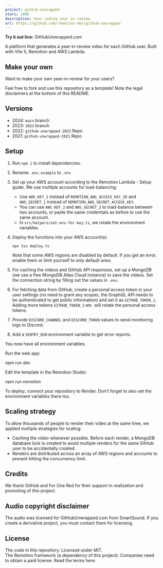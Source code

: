 ```yaml
---
project: github-unwrapped
stars: 1006
description: Your coding year in review
url: https://github.com/remotion-dev/github-unwrapped
---
```


**Try it out live:** GitHubUnwrapped.com

A platform that generates a year-in-review video for each GitHub user. Built with Vite 5, Remotion and AWS Lambda.

Make your own
-------------

Want to make your own year-in-review for your users?

Feel free to fork and use this repository as a template! Note the legal disclaimers at the bottom of this README.

Versions
--------

-   2024: `main` branch
-   2023: `2023` branch
-   2022: `github-unwrapped-2022` Repo
-   2021: `github-unwrapped-2021` Repo

Setup
-----

1.  Run `npm i` to install dependencies.
    
2.  Rename `.env.example` to `.env`
    
3.  Set up your AWS account according to the Remotion Lambda - Setup guide. We use multiple accounts for load-balancing:
    
    -   Use `AWS_KEY_1` instead of `REMOTION_AWS_ACCESS_KEY_ID` and `AWS_SECRET_1` instead of `REMOTION_AWS_SECRET_ACCESS_KEY`.
    -   You can use `AWS_KEY_2` and `AWS_SECRET_2` to load-balance between two accounts, or paste the same credentials as before to use the same account.
    -   In `src/helpers/set-env-for-key.ts`, we rotate the environment variables.
4.  Deploy the functions into your AWS account(s):
    
    ```
    npx tsx deploy.ts
    ```
    
    Note that some AWS regions are disabled by default. If you get an error, enable them or limit yourself to only default ones.
    
5.  For caching the videos and GitHub API responses, set up a MongoDB (we use a free MongoDB Atlas Cloud instance) to save the videos. Set the connection string by filling out the values in `.env`.
    
6.  For fetching data from GitHub, create a personal access token in your user settings (no need to grant any scopes, the GraphQL API needs to be authenticated to get public information) and set it as `GITHUB_TOKEN_1`. Adding more tokens `GITHUB_TOKEN_2` etc. will rotate the personal access tokens.
    
7.  Provide `DISCORD_CHANNEL` and `DISCORD_TOKEN` values to send monitoring logs to Discord.
    
8.  Add a `SENTRY_DSN` environment variable to get error reports.
    

You now have all environment variables.

Run the web app:

npm run dev

Edit the template in the Remotion Studio:

npm run remotion

To deploy, connect your repository to Render. Don't forget to also set the environment variables there too.

Scaling strategy
----------------

To allow thousands of people to render their video at the same time, we applied multiple strategies for scaling:

-   Caching the video whenever possible. Before each render, a MongoDB database lock is created to avoid multiple renders for the same GitHub user to be accidentally created.
-   Renders are distributed across an array of AWS regions and accounts to prevent hitting the concurrency limit.

Credits
-------

We thank GitHub and For One Red for their support in realization and promoting of this project.

Audio copyright disclaimer
--------------------------

The audio was licensed for GitHubUnwrapped.com from SmartSound. If you create a derivative project, you must contact them for licensing.

License
-------

The code in this repository: Licensed under MIT.  
The Remotion framework (a dependency of this project): Companies need to obtain a paid license. Read the terms here.
